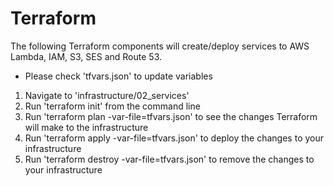 # Terraform

The following Terraform components will create/deploy services to AWS Lambda, IAM, S3, SES and Route 53.

- Please check 'tfvars.json' to update variables

1. Navigate to 'infrastructure/02_services'
2. Run 'terraform init' from the command line
3. Run 'terraform plan -var-file=tfvars.json' to see the changes Terraform will make to the infrastructure
4. Run 'terraform apply -var-file=tfvars.json' to deploy the changes to your infrastructure
5. Run 'terraform destroy -var-file=tfvars.json' to remove the changes to your infrastructure
